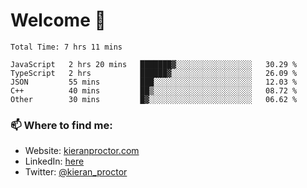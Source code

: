 # Welcome 🦘

<!--START_SECTION:waka-->

```text
Total Time: 7 hrs 11 mins

JavaScript   2 hrs 20 mins   ███████▓░░░░░░░░░░░░░░░░░   30.29 %
TypeScript   2 hrs           ██████▓░░░░░░░░░░░░░░░░░░   26.09 %
JSON         55 mins         ███░░░░░░░░░░░░░░░░░░░░░░   12.03 %
C++          40 mins         ██▒░░░░░░░░░░░░░░░░░░░░░░   08.72 %
Other        30 mins         █▓░░░░░░░░░░░░░░░░░░░░░░░   06.62 %
```

<!--END_SECTION:waka-->

### 📫 Where to find me:

-   Website: [kieranproctor.com](https://kieranproctor.com/)
-   LinkedIn: [here](https://www.linkedin.com/in/kieran-proctor-086b5a159/)
-   Twitter: [@kieran_proctor](https://twitter.com/kieran_proctor)
